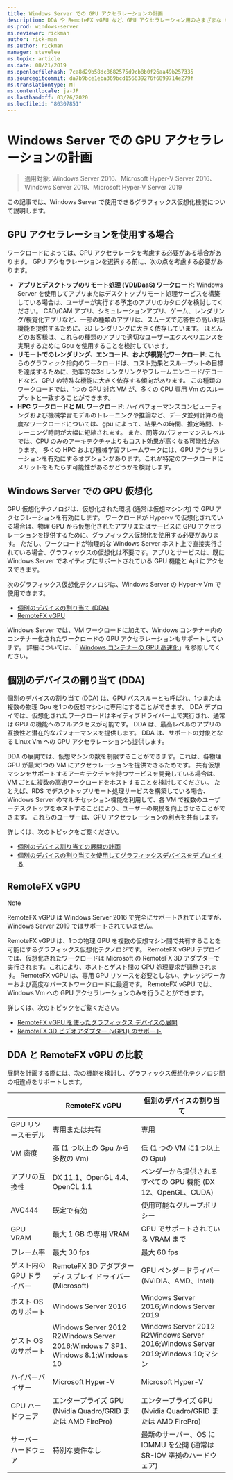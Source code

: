 ```yaml
---
title: Windows Server での GPU アクセラレーションの計画
description: DDA や RemoteFX vGPU など、GPU アクセラレーション用のさまざまな Hyper-v テクノロジについて説明します。
ms.prod: windows-server
ms.reviewer: rickman
author: rick-man
ms.author: rickman
manager: stevelee
ms.topic: article
ms.date: 08/21/2019
ms.openlocfilehash: 7ca8d29b58dc8682575d9cb8b0f26aa49b257335
ms.sourcegitcommit: da7b9bce1eba369bcd156639276f6899714e279f
ms.translationtype: MT
ms.contentlocale: ja-JP
ms.lasthandoff: 03/26/2020
ms.locfileid: "80307851"
---
```

# <a name="plan-for-gpu-acceleration-in-windows-server"></a>Windows Server での GPU アクセラレーションの計画

> 適用対象: Windows Server 2016、Microsoft Hyper-V Server 2016、Windows Server 2019、Microsoft Hyper-V Server 2019

この記事では、Windows Server で使用できるグラフィックス仮想化機能について説明します。

## <a name="when-to-use-gpu-acceleration"></a>GPU アクセラレーションを使用する場合

ワークロードによっては、GPU アクセラレータを考慮する必要がある場合があります。 GPU アクセラレーションを選択する前に、次の点を考慮する必要があります。

- **アプリとデスクトップのリモート処理 (VDI/DaaS) ワークロード**: Windows Server を使用してアプリまたはデスクトップリモート処理サービスを構築している場合は、ユーザーが実行する予定のアプリのカタログを検討してください。 CAD/CAM アプリ、シミュレーションアプリ、ゲーム、レンダリング/視覚化アプリなど、一部の種類のアプリは、スムーズで応答性の高い対話機能を提供するために、3D レンダリングに大きく依存しています。 ほとんどのお客様は、これらの種類のアプリで適切なユーザーエクスペリエンスを実現するために Gpu を使用することを検討しています。
- **リモートでのレンダリング、エンコード、および視覚化ワークロード**: これらのグラフィック指向のワークロードは、コスト効果とスループットの目標を達成するために、効率的な3d レンダリングやフレームエンコード/デコードなど、GPU の特殊な機能に大きく依存する傾向があります。 この種類のワークロードでは、1つの GPU 対応 VM が、多くの CPU 専用 Vm のスループットと一致することができます。
- **HPC ワークロードと ML ワークロード**: ハイパフォーマンスコンピューティングおよび機械学習モデルのトレーニングや推論など、データ並列計算の高度なワークロードについては、gpu によって、結果への時間、推定時間、トレーニング時間が大幅に短縮されます。 また、同等のパフォーマンスレベルでは、CPU のみのアーキテクチャよりもコスト効果が高くなる可能性があります。 多くの HPC および機械学習フレームワークには、GPU アクセラレーションを有効にするオプションがあります。これが特定のワークロードにメリットをもたらす可能性があるかどうかを検討します。

## <a name="gpu-virtualization-in-windows-server"></a>Windows Server での GPU 仮想化

GPU 仮想化テクノロジは、仮想化された環境 (通常は仮想マシン内) で GPU アクセラレーションを有効にします。 ワークロードが Hyper-v で仮想化されている場合は、物理 GPU から仮想化されたアプリまたはサービスに GPU アクセラレーションを提供するために、グラフィックス仮想化を使用する必要があります。 ただし、ワークロードが物理的な Windows Server ホスト上で直接実行されている場合、グラフィックスの仮想化は不要です。アプリとサービスは、既に Windows Server でネイティブにサポートされている GPU 機能と Api にアクセスできます。

次のグラフィックス仮想化テクノロジは、Windows Server の Hyper-v Vm で使用できます。

- [個別のデバイスの割り当て (DDA)](#discrete-device-assignment-dda)
- [RemoteFX vGPU](#remotefx-vgpu)

Windows Server では、VM ワークロードに加えて、Windows コンテナー内のコンテナー化されたワークロードの GPU アクセラレーションもサポートしています。 詳細については、「 [Windows コンテナーの GPU 高速化](https://docs.microsoft.com/virtualization/windowscontainers/deploy-containers/gpu-acceleration)」を参照してください。

## <a name="discrete-device-assignment-dda"></a>個別のデバイスの割り当て (DDA)

個別のデバイスの割り当て (DDA) は、GPU パススルーとも呼ばれ、1つまたは複数の物理 Gpu を1つの仮想マシンに専用にすることができます。 DDA デプロイでは、仮想化されたワークロードはネイティブドライバー上で実行され、通常は GPU の機能へのフルアクセスが可能です。 DDA は、最高レベルのアプリの互換性と潜在的なパフォーマンスを提供します。 DDA は、サポートの対象となる Linux Vm への GPU アクセラレーションも提供します。

DDA の展開では、仮想マシンの数を制限することができます。これは、各物理 GPU が最大1つの VM にアクセラレーションを提供できるためです。 共有仮想マシンをサポートするアーキテクチャを持つサービスを開発している場合は、VM ごとに複数の高速ワークロードをホストすることを検討してください。 たとえば、RDS でデスクトップリモート処理サービスを構築している場合、Windows Server のマルチセッション機能を利用して、各 VM で複数のユーザーデスクトップをホストすることにより、ユーザーの規模を向上させることができます。 これらのユーザーは、GPU アクセラレーションの利点を共有します。

詳しくは、次のトピックをご覧ください。

- [個別のデバイス割り当ての展開の計画](plan-for-deploying-devices-using-discrete-device-assignment.md)
- [個別のデバイスの割り当てを使用してグラフィックスデバイスをデプロイする](../deploy/Deploying-graphics-devices-using-dda.md)

## <a name="remotefx-vgpu"></a>RemoteFX vGPU

> [!NOTE]
> RemoteFX vGPU は Windows Server 2016 で完全にサポートされていますが、Windows Server 2019 ではサポートされていません。

RemoteFX vGPU は、1つの物理 GPU を複数の仮想マシン間で共有することを可能にするグラフィックス仮想化テクノロジです。 RemoteFX vGPU デプロイでは、仮想化されたワークロードは Microsoft の RemoteFX 3D アダプターで実行されます。これにより、ホストとゲスト間の GPU 処理要求が調整されます。 RemoteFX vGPU は、専用 GPU リソースを必要としない、ナレッジワーカーおよび高度なバーストワークロードに最適です。 RemoteFX vGPU では、Windows Vm への GPU アクセラレーションのみを行うことができます。

詳しくは、次のトピックをご覧ください。

- [RemoteFX vGPU を使ったグラフィックス デバイスの展開](../deploy/deploy-graphics-devices-using-remotefx-vgpu.md)
- [RemoteFX 3D ビデオアダプター (vGPU) のサポート](../../../remote/remote-desktop-services/rds-supported-config.md#remotefx-3d-video-adapter-vgpu-support)

## <a name="comparing-dda-and-remotefx-vgpu"></a>DDA と RemoteFX vGPU の比較

展開を計画する際には、次の機能を検討し、グラフィックス仮想化テクノロジ間の相違点をサポートします。

|                       | RemoteFX vGPU                                                                       | 個別のデバイスの割り当て                                                          |
|-----------------------|-------------------------------------------------------------------------------------|-------------------------------------------------------------------------------------|
| GPU リソースモデル    | 専用または共有                                                                 | 専用                                                                      |
| VM 密度            | 高 (1 つ以上の Gpu から多数の Vm)                                                 | 低 (1 つの VM に1つ以上の Gpu)                                                    |
| アプリの互換性     | DX 11.1、OpenGL 4.4、OpenCL 1.1                                                     | ベンダーから提供されるすべての GPU 機能 (DX 12、OpenGL、CUDA)                       |
| AVC444                | 既定で有効                                                                  | 使用可能なグループポリシー                                                      |
| GPU VRAM              | 最大 1 GB の専用 VRAM                                                           | GPU でサポートされている VRAM まで                                                     |
| フレーム率            | 最大 30 fps                                                                         | 最大 60 fps                                                                         |
| ゲスト内の GPU ドライバー   | RemoteFX 3D アダプター ディスプレイ ドライバー (Microsoft)                                      | GPU ベンダードライバー (NVIDIA、AMD、Intel)                                              |
| ホスト OS のサポート       | Windows Server 2016                                                                 | Windows Server 2016;Windows Server 2019                                            |
| ゲスト OS のサポート      | Windows Server 2012 R2Windows Server 2016;Windows 7 SP1、Windows 8.1;Windows 10 | Windows Server 2012 R2Windows Server 2016;Windows Server 2019;Windows 10;マシン |
| ハイパーバイザー            | Microsoft Hyper-V                                                                   | Microsoft Hyper-V                                                                   |
| GPU ハードウェア          | エンタープライズ GPU (Nvidia Quadro/GRID または AMD FirePro)                         | エンタープライズ GPU (Nvidia Quadro/GRID または AMD FirePro)                         |
| サーバー ハードウェア       | 特別な要件なし                                                             | 最新のサーバー、OS に IOMMU を公開 (通常は SR-IOV 準拠のハードウェア)              |
